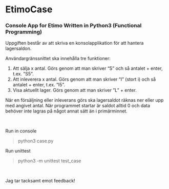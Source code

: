# EtimoCase
<h3>Console App for Etimo Written in Python3 (Functional Programming)</h3>

<p>Uppgiften består av att skriva en konsolapplikation för att hantera lagersaldon.</p>
<p>Användargränssnittet ska innehålla tre funktioner:</p>
<ol>
  <li>Att sälja x antal. Görs genom att man skriver “S” och så antalet + enter, t.ex. ”S5”.</li>
  <li>Att inleverera x antal. Görs genom att man skriver “I” (stort i) och så antalet + enter, t.ex. ”I5”.</li>
  <li>Visa aktuellt lager. Görs genom att man skriver ”L” + enter.</li>
</ol>
<p>När en försäljning eller inleverans görs ska lagersaldot räknas ner eller upp med angivet antal. När programmet startar är saldot alltid 0 och data behöver inte lagras på något annat sätt än i primärminnet.</p>

<br>
<p>Run in console</p>
<blockquote>python3 case.py</blockquote>

<p>Run unittest</p>
<blockquote>python3 -m unittest test_case</blockquote>

<br>
<p>Jag tar tacksamt emot feedback!</p>
